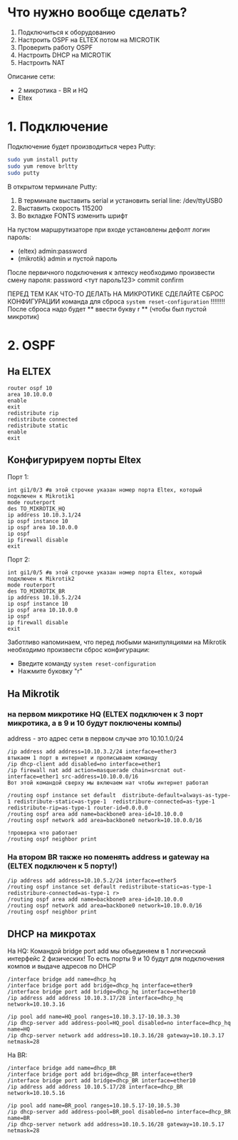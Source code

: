 # Что нужно вообще сделать?
1. Подключиться к оборудованию
2. Настроить OSPF на ELTEX потом на MICROTIK
3. Проверить работу OSPF
4. Настроить DHCP на MICROTIK
5. Настроить NAT

Описание сети:
- 2 микротика - BR и HQ
- Eltex

# 1. Подключение
Подключение будет производиться через Putty:
```bash
sudo yum install putty
sudo yum remove brltty
sudo putty
```

В открытом терминале Putty:
1) В терминале выставить serial и установить serial line: /dev/ttyUSB0
2) Выставить скорость 115200
3) Во вкладке FONTS изменить шрифт 


На пустом маршрутизаторе при входе установлены дефолт логин пароль:
- (eltex) admin:password
- (mikrotik) admin и пустой пароль

После первичного подключения к элтексу необходимо произвести смену пароля:
password <тут пароль123>
commit
confirm

ПЕРЕД ТЕМ КАК ЧТО-ТО ДЕЛАТЬ НА МИКРОТИКЕ СДЕЛАЙТЕ СБРОС КОНФИГУРАЦИИ
команда для сброса ```system reset-configuration```
!!!!!!!! После сброса надо будет ** ввести букву r ** (чтобы был пустой микротик)

# 2. OSPF
## На ELTEX
```
router ospf 10
area 10.10.0.0
enable
exit
redistribute rip
redistribute connected
redistribute static
enable
exit
```
## Конфигурируем порты Eltex

Порт 1:
```
int gi1/0/3 #в этой строчке указан номер порта Eltex, который подключен к Mikrotik1
mode routerport 
des TO_MIKROTIK_HQ
ip address 10.10.3.1/24
ip ospf instance 10
ip ospf area 10.10.0.0
ip ospf
ip firewall disable
exit
```
Порт 2:
```
int gi1/0/5 #в этой строчке указан номер порта Eltex, который подключен к Mikrotik2
mode routerport 
des TO_MIKROTIK_BR
ip address 10.10.5.2/24
ip ospf instance 10
ip ospf area 10.10.0.0
ip ospf
ip firewall disable
exit
```
Заботливо напоминаем, что перед любыми манипуляциями на Mikrotik необходимо произвести сброс конфигурации:
- Введите команду ```system reset-configuration```
- Нажмите буковку "r"
## На Mikrotik
### на первом микротике HQ (ELTEX подключен к 3 порт микротика, а в 9 и 10 будут поключены компы)
address - это адрес сети в первом случае это 10.10.1.0/24


```
/ip address add address=10.10.3.2/24 interface=ether3
втыкаем 1 порт в интернет и прописываем команду
/ip dhcp-client add disabled=no interface=ether1
/ip firewall nat add action=masquerade chain=srcnat out-interface=ether1 src-address=10.10.0.0/16
Вот этой командой сверху мы включаем нат чтобы интернет работал

/routing ospf instance set default  distribute-default=always-as-type-1 redistribute-static=as-type-1  redistribure-connected=as-type-1 redistribute-rip=as-type-1 router-id=0.0.0.0
/routing ospf area add name=backbone0 area-id=10.10.0.0
/routing ospf network add area=backbone0 network=10.10.0.0/16

!проверка что работает
/routing ospf neighbor print
```
### На втором BR также но поменять address и gateway на (ELTEX подключен к 5 порту!)
```
/ip address add address=10.10.5.2/24 interface=ether5
/routing ospf instance set default redistribute-static=as-type-1  redistribure-connected=as-type-1 r>
/routing ospf area add name=backbone0 area-id=10.10.0.0
/routing ospf network add area=backbone0 network=10.10.0.0/16
/routing ospf neighbor print
```

## DHCP на микротах
На HQ:
Командой bridge port add мы обьединяем в 1 логический интерфейс 2 физических! 
То есть порты 9 и 10 будут для подключения компов и выдаче адресов по DHCP
```
/interface bridge add name=dhcp_hq 
/interface bridge port add bridge=dhcp_hq interface=ether9
/interface bridge port add bridge=dhcp_hq interface=ether10
/ip address add address 10.10.3.17/28 interface=dhcp_hq network=10.10.3.16

/ip pool add name=HQ_pool ranges=10.10.3.17-10.10.3.30
/ip dhcp-server add address-pool=HQ_pool disabled=no interface=dhcp_hq name=HQ
/ip dhcp-server network add address=10.10.3.16/28 gateway=10.10.3.17 netmask=28
```


На BR:
```
/interface bridge add name=dhcp_BR 
/interface bridge port add bridge=dhcp_BR interface=ether9
/interface bridge port add bridge=dhcp_BR interface=ether10
/ip address add address 10.10.5.17/28 interface=dhcp_BR network=10.10.5.16

/ip pool add name=BR_pool ranges=10.10.5.17-10.10.5.30
/ip dhcp-server add address-pool=BR_pool disabled=no interface=dhcp_BR name=BR
/ip dhcp-server network add address=10.10.5.16/28 gateway=10.10.5.17 netmask=28
```




